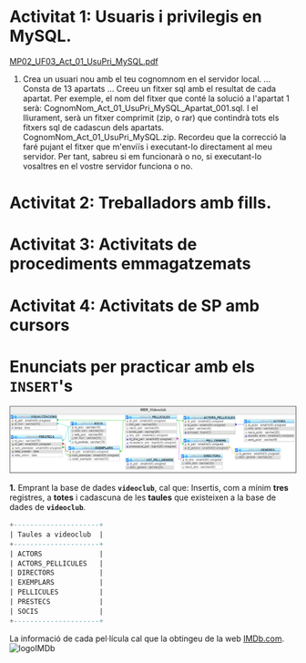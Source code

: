 # Activitat 1: Usuaris i privilegis en MySQL.

[MP02_UF03_Act_01_UsuPri_MySQL.pdf](./documents/MP02_UF03_Act_01_UsuPri_MySQL.pdf)

1. Crea un usuari nou amb el teu cognomnom en el servidor local.
...
Consta de 13 apartats
...
Creeu un fitxer sql amb el resultat de cada apartat. Per exemple, el nom del fitxer que
conté la solució a l'apartat 1 serà:
CognomNom_Act_01_UsuPri_MySQL_Apartat_001.sql.
I el lliurament, serà un fitxer comprimit (zip, o rar) que contindrà tots els fitxers sql de
cadascun dels apartats.
CognomNom_Act_01_UsuPri_MySQL.zip.
Recordeu que la correcció la faré pujant el fitxer que m'enviïs i executant-lo directament
al meu servidor. Per tant, sabreu si em funcionarà o no, si executant-lo vosaltres en el
vostre servidor funciona o no.


# Activitat 2: Treballadors amb fills.
# Activitat 3: Activitats de procediments emmagatzemats 
# Activitat 4: Activitats de SP amb cursors


# Enunciats per practicar amb els `INSERT`'s
![MER_Videoclub](./imatges/MER_Videoclub.png)


**1.** Emprant la base de dades **`videoclub`**, cal que:
Insertis, com a mínim **tres** registres, a **totes** i cadascuna de les **taules** que existeixen a la base de dades de **`videoclub`**.


~~~~sql
+---------------------+
| Taules a videoclub  |
+---------------------+
| ACTORS              |
| ACTORS_PELLICULES   |
| DIRECTORS           |
| EXEMPLARS           |
| PELLICULES          |
| PRESTECS            |
| SOCIS               |
+---------------------+
~~~~
La informació de cada pel·lícula cal que la obtingeu de la web [IMDb.com](https://www.imdb.com/). ![logoIMDb](https://upload.wikimedia.org/wikipedia/commons/thumb/6/69/IMDB_Logo_2016.svg/245px-IMDB_Logo_2016.svg.png)
